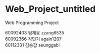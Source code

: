 Web_Project_untitled
====================

Web Programming Project

60092403 엄재웅 zzang6535 <br />
60092366 김민기 again1207 <br />
60112331 김승갑 seunggabi <br />
